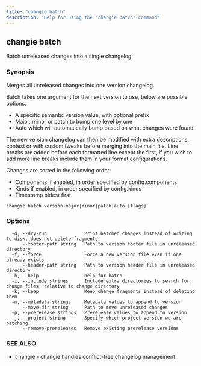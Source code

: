 ```yaml
---
title: "changie batch"
description: "Help for using the 'changie batch' command"
---
```

## changie batch

Batch unreleased changes into a single changelog

### Synopsis

Merges all unreleased changes into one version changelog.

Batch takes one argument for the next version to use, below are possible options.
* A specific semantic version value, with optional prefix
* Major, minor or patch to bump one level by one
* Auto which will automatically bump based on what changes were found

The new version changelog can then be modified with extra descriptions,
context or with custom tweaks before merging into the main file.
Line breaks are added before each formatted line except the first, if you wish to
add more line breaks include them in your format configurations.

Changes are sorted in the following order:
* Components if enabled, in order specified by config.components
* Kinds if enabled, in order specified by config.kinds
* Timestamp oldest first

```
changie batch version|major|minor|patch|auto [flags]
```

### Options

```
  -d, --dry-run              Print batched changes instead of writing to disk, does not delete fragments
      --footer-path string   Path to version footer file in unreleased directory
  -f, --force                Force a new version file even if one already exists
      --header-path string   Path to version header file in unreleased directory
  -h, --help                 help for batch
  -i, --include strings      Include extra directories to search for change files, relative to change directory
  -k, --keep                 Keep change fragments instead of deleting them
  -m, --metadata strings     Metadata values to append to version
      --move-dir string      Path to move unreleased changes
  -p, --prerelease strings   Prerelease values to append to version
  -j, --project string       Specify which project version we are batching
      --remove-prereleases   Remove existing prerelease versions
```

### SEE ALSO

* [changie](changie.md)	 - changie handles conflict-free changelog management

